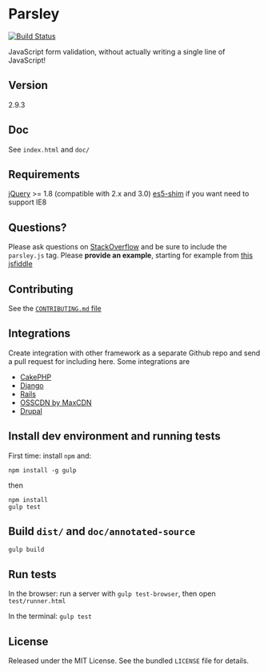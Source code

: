 # Parsley

[![Build Status](https://travis-ci.org/guillaumepotier/Parsley.js.svg?branch=master)](https://travis-ci.org/guillaumepotier/Parsley.js)

JavaScript form validation, without actually writing a single line of JavaScript!

## Version

2.9.3

## Doc

See `index.html` and `doc/`

## Requirements

[jQuery](https://jquery.com/) >= 1.8 (compatible with 2.x and 3.0)
[es5-shim](https://github.com/es-shims/es5-shim) if you want need to support IE8

## Questions?

Please ask questions on [StackOverflow](https://stackoverflow.com/questions/ask) and be sure to include the `parsley.js` tag. Please **provide an example**, starting for example from [this jsfiddle](https://jsfiddle.net/marcandre/58vnaqur/)

## Contributing

See the [`CONTRIBUTING.md` file](https://github.com/guillaumepotier/Parsley.js/blob/master/CONTRIBUTING.md)

## Integrations

Create integration with other framework as a separate Github repo and send a pull request for including here.
Some integrations are

* [CakePHP](https://github.com/Codaxis/parsley-helper)
* [Django](https://github.com/agiliq/django-parsley)
* [Rails](https://github.com/mekishizufu/parsley-rails)
* [OSSCDN by MaxCDN](https://osscdn.com/#/parsleyjs)
* [Drupal](https://www.drupal.org/project/parsley)

## Install dev environment and running tests

First time: install `npm` and:
```
npm install -g gulp
```

then
```
npm install
gulp test
```

## Build `dist/` and `doc/annotated-source`

```
gulp build
```

## Run tests

In the browser: run a server with `gulp test-browser`, then open `test/runner.html`

In the terminal: `gulp test`

## License

Released under the MIT License. See the bundled `LICENSE` file for
details.
